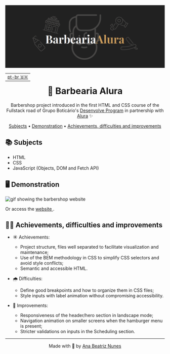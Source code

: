 <img src="./assets/readme/barbearia-alura-banner.png" alt="banner da Barbearia Alura">
<table align="right">
  <tr>
    <td>
      <a href="https://github.com/ananuness/barbearia-alura#barbearia-alura" width="60px">pt-br 🇧🇷</a>
    </td>
  </tr>
</table>
<h1 align="center">💈 Barbearia Alura</h1>

<p align="center">
  Barbershop project introduced in the first HTML and CSS course of the Fullstack
  road of Grupo Boticário's
  <a href="https://desenvolve.grupoboticario.com.br/">Desenvolve Program</a> 
  in partnership with
  <a href="https://www.alura.com.br/">Alura</a> ✨
</p>

<p align="center">
 <a href="#books-subjects">Subjects</a> • 
 <a href="#desktop_computer-demonstration">Demonstration</a> •
 <a href="#woman_technologist-achievements-difficulties-e-improvements">
  Achievements, difficulties and improvements 
 </a>
</p>

## :books: Subjects

- HTML
- CSS
- JavaScript (Objects, DOM and Fetch API)

## :desktop_computer: Demonstration

<img src="./assets/readme/barbershop-overview.gif" alt="gif showing the barbershop website">
<p>
  Or access the 
  <a href="https://ananuness.github.io/barbearia-alura/">
    website
  </a>.
</p>

## :woman_technologist: Achievements, difficulties and improvements

- ☀️ Achievements:

  - Project structure, files well separated to facilitate visualization and maintenance;
  - Use of the BEM methodology in CSS to simplify CSS selectors and avoid style conflicts;
  - Semantic and accessible HTML.

- 🌧️ Difficulties:

  - Define good breakpoints and how to organize them in CSS files;
  - Style inputs with label animation without compromising accessibility.

- 🌈 Improvements:

  - Responsiveness of the header/hero section in landscape mode;
  - Navigation animation on smaller screens when the hamburger menu is present;
  - Stricter validations on inputs in the Scheduling section.

<hr>

<p align="center">
  Made with 🤎 by
  <a align="center" href="https://www.linkedin.com/in/ana-beatriz-nunes/">
    Ana Beatriz Nunes
  </a>
</p>
